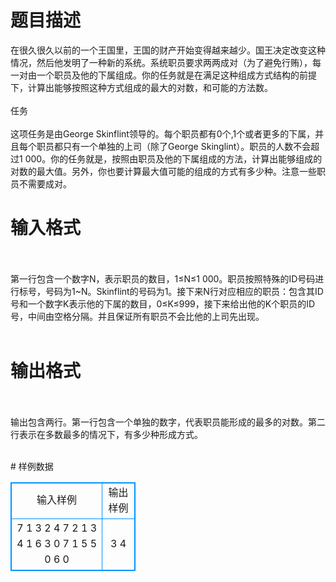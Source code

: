 # 

 
 # 题目描述 
<p>
在很久很久以前的一个王国里，王国的财产开始变得越来越少。国王决定改变这种情况，然后他发明了一种新的系统。系统职员要求两两成对（为了避免行贿），每一对由一个职员及他的下属组成。你的任务就是在满足这种组成方式结构的前提下，计算出能够按照这种方式组成的最大的对数，和可能的方法数。<br><br>任务<br><br>这项任务是由George Skinflint领导的。每个职员都有0个,1个或者更多的下属，并且每个职员都只有一个单独的上司（除了George Skinglint）。职员的人数不会超过1 000。你的任务就是，按照由职员及他的下属组成的方法，计算出能够组成的对数的最大值。另外，你也要计算最大值可能的组成的方式有多少种。注意一些职员不需要成对。<br></p> 

 
 # 输入格式 
<p>
<br><br>第一行包含一个数字N，表示职员的数目，1≤N≤1 000。职员按照特殊的ID号码进行标号，号码为1~N。Skinflint的号码为1。接下来N行对应相应的职员：包含其ID号和一个数字K表示他的下属的数目，0≤K≤999，接下来给出他的K个职员的ID号，中间由空格分隔。并且保证所有职员不会比他的上司先出现。<br><br></p> 

 
 # 输出格式 
<p>
<br><br>输出包含两行。第一行包含一个单独的数字，代表职员能形成的最多的对数。第二行表示在多数最多的情况下，有多少种形成方式。<br><br></p> 
# 样例数据
<style>
        table,table tr th, table tr td { border:1px solid #0094ff; }
        table { width: 200px; min-height: 25px; line-height: 25px; text-align: center; border-collapse: collapse;}   
    </style>
<table>
	<tr>
		<td>输入样例</td>
		<td>输出样例</td>
	</tr>
<tr><td>7
1 3 2 4 7
2 1 3
4 1 6
3 0
7 1 5
5 0
6 0

</td><td>3
4</td></tr></table>
